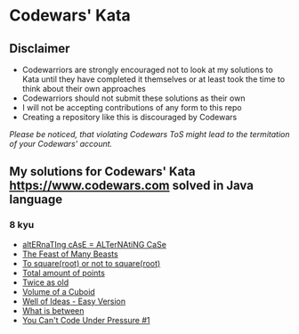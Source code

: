 # Codewars' Kata

## Disclaimer

- Codewarriors are strongly encouraged not to look at my solutions to Kata until they have completed it themselves or at least took the time to think about their own approaches
- Codewarriors should not submit these solutions as their own
- I will not be accepting contributions of any form to this repo
- Creating a repository like this is discouraged by Codewars

_Please be noticed, that violating Codewars ToS might lead to the termitation of your Codewars' account._

## My solutions for Codewars' Kata https://www.codewars.com solved in Java language

### 8 kyu

- [altERnaTIng cAsE = ALTerNAtiNG CaSe](<8%20kyu/altERnaTIng%20cAsE%20%3D%20ALTerNAtiNG%20CaSe.java>)
- [The Feast of Many Beasts](<8%20kyu/The%20Feast%20of%20Many%20Beasts.java>)
- [To square(root) or not to square(root)](<8%20kyu/To%20square(root)%20or%20not%20to%20square(root).java>)
- [Total amount of points](<8%20kyu/Total%20amount%20of%20points.java>)
- [Twice as old](<8%20kyu/Twice%20as%20old.java>)
- [Volume of a Cuboid](<8%20kyu/Volume%20of%20a%20Cuboid.java>)
- [Well of Ideas - Easy Version](<8%20kyu/Well%20of%20Ideas%20-%20Easy%20Version.java>)
- [What is between](<8%20kyu/What%20is%20between.java>)
- [You Can't Code Under Pressure #1](<8%20kyu/You%20Cant%20Code%20Under%20Pressure%201.java>)
